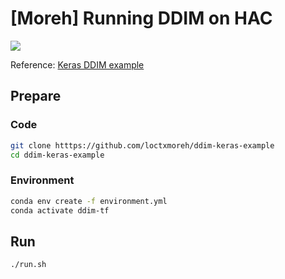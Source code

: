 # [Moreh] Running DDIM on HAC
![](https://badgen.net/badge/Nvidia-A100/passed/green)

Reference: [Keras DDIM example](https://keras.io/examples/generative/ddim/)

## Prepare

### Code
```bash
git clone htttps://github.com/loctxmoreh/ddim-keras-example
cd ddim-keras-example
```

### Environment
```bash
conda env create -f environment.yml
conda activate ddim-tf
```

## Run
```bash
./run.sh
```
